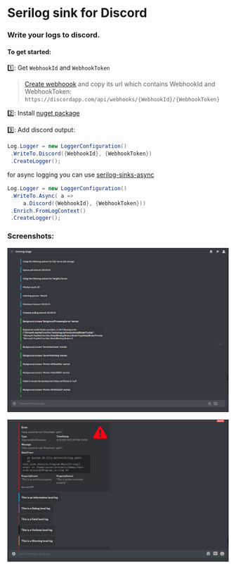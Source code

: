 # Serilog sink for Discord

### Write your logs to discord.

 #### To get started:
 :one:: Get ```WebhookId``` and ```WebhookToken``` </br>
> [Create webhoook](https://support.discord.com/hc/en-us/articles/228383668-Intro-to-Webhooks) and copy its url
which contains WebhookId and WebhookToken: </br>
```https://discordapp.com/api/webhooks/{WebhookId}/{WebhookToken}```

:two:: Install [nuget package](https://www.nuget.org/packages/Serilog.Sinks.Discord/)

:three:: Add discord output: </br>
 ```csharp
Log.Logger = new LoggerConfiguration()
  .WriteTo.Discord({WebhookId}, {WebhookToken})
  .CreateLogger();
```
for async logging you can use [serilog-sinks-async](https://github.com/serilog/serilog-sinks-async)
```C#
Log.Logger = new LoggerConfiguration()
 .WriteTo.Async( a => 
     a.Discord({WebhookId}, {WebhookToken}))
 .Enrich.FromLogContext()
 .CreateLogger();
```
  

### Screenshots:

![Serilog](/Screenshots/logs1.png?raw=true)

![Serilog](/Screenshots/logs.png?raw=true)
